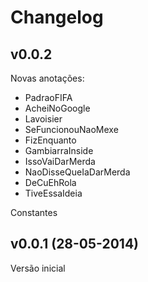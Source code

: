 # Changelog

## v0.0.2
 
Novas anotações:

  - PadraoFIFA
  - AcheiNoGoogle
  - Lavoisier
  - SeFuncionouNaoMexe
  - FizEnquanto
  - GambiarraInside
  - IssoVaiDarMerda
  - NaoDisseQueIaDarMerda
  - DeCuEhRola
  - TiveEssaIdeia
  
Constantes

## v0.0.1 (28-05-2014)

Versão inicial